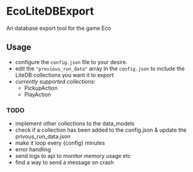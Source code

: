 # EcoLiteDBExport
An database export tool for the game Eco

## Usage
- configure the `config.json` file to your desire.
- edit the `"previous_run_data"` array in the `config.json` to include the LiteDB collections you want it to export
- *currently supported collections:*
    - PickupAction
    - PlayAction


### TODO
- implement other collections to the data_models
- check if a collection has been added to the config.json & update the privous_run_data.json
- make it loop every {config} minutes
- error handling
- send logs to api to monitor memory usage etc
- find a way to send a message on crash
